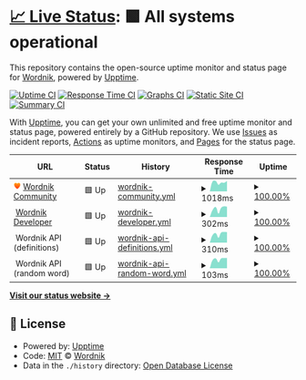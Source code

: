 # [📈 Live Status](https://status.wordnik.com): <!--live status--> **🟩 All systems operational**

This repository contains the open-source uptime monitor and status page for [Wordnik](http://developer.wordnik.com), powered by [Upptime](https://github.com/upptime/upptime).

[![Uptime CI](https://github.com/Wordnik/wordnik-status/workflows/Uptime%20CI/badge.svg)](https://github.com/Wordnik/wordnik-status/actions?query=workflow%3A%22Uptime+CI%22)
[![Response Time CI](https://github.com/Wordnik/wordnik-status/workflows/Response%20Time%20CI/badge.svg)](https://github.com/Wordnik/wordnik-status/actions?query=workflow%3A%22Response+Time+CI%22)
[![Graphs CI](https://github.com/Wordnik/wordnik-status/workflows/Graphs%20CI/badge.svg)](https://github.com/Wordnik/wordnik-status/actions?query=workflow%3A%22Graphs+CI%22)
[![Static Site CI](https://github.com/Wordnik/wordnik-status/workflows/Static%20Site%20CI/badge.svg)](https://github.com/Wordnik/wordnik-status/actions?query=workflow%3A%22Static+Site+CI%22)
[![Summary CI](https://github.com/Wordnik/wordnik-status/workflows/Summary%20CI/badge.svg)](https://github.com/Wordnik/wordnik-status/actions?query=workflow%3A%22Summary+CI%22)

With [Upptime](https://upptime.js.org), you can get your own unlimited and free uptime monitor and status page, powered entirely by a GitHub repository. We use [Issues](https://github.com/Wordnik/wordnik-status/issues) as incident reports, [Actions](https://github.com/Wordnik/wordnik-status/actions) as uptime monitors, and [Pages](https://status.wordnik.com) for the status page.

<!--start: status pages-->
<!-- This summary is generated by Upptime (https://github.com/upptime/upptime) -->
<!-- Do not edit this manually, your changes will be overwritten -->
<!-- prettier-ignore -->
| URL | Status | History | Response Time | Uptime |
| --- | ------ | ------- | ------------- | ------ |
| <img alt="" src="https://raw.githubusercontent.com/wordnik/wordnik-status/master/assets/favicon.png" height="13"> [Wordnik Community](https://www.wordnik.com/community) | 🟩 Up | [wordnik-community.yml](https://github.com/wordnik/wordnik-status/commits/HEAD/history/wordnik-community.yml) | <details><summary><img alt="Response time graph" src="./graphs/wordnik-community/response-time-week.png" height="20"> 1018ms</summary><br><a href="https://status.wordnik.com/history/wordnik-community"><img alt="Response time 1055" src="https://img.shields.io/endpoint?url=https%3A%2F%2Fraw.githubusercontent.com%2Fwordnik%2Fwordnik-status%2FHEAD%2Fapi%2Fwordnik-community%2Fresponse-time.json"></a><br><a href="https://status.wordnik.com/history/wordnik-community"><img alt="24-hour response time 674" src="https://img.shields.io/endpoint?url=https%3A%2F%2Fraw.githubusercontent.com%2Fwordnik%2Fwordnik-status%2FHEAD%2Fapi%2Fwordnik-community%2Fresponse-time-day.json"></a><br><a href="https://status.wordnik.com/history/wordnik-community"><img alt="7-day response time 1018" src="https://img.shields.io/endpoint?url=https%3A%2F%2Fraw.githubusercontent.com%2Fwordnik%2Fwordnik-status%2FHEAD%2Fapi%2Fwordnik-community%2Fresponse-time-week.json"></a><br><a href="https://status.wordnik.com/history/wordnik-community"><img alt="30-day response time 1120" src="https://img.shields.io/endpoint?url=https%3A%2F%2Fraw.githubusercontent.com%2Fwordnik%2Fwordnik-status%2FHEAD%2Fapi%2Fwordnik-community%2Fresponse-time-month.json"></a><br><a href="https://status.wordnik.com/history/wordnik-community"><img alt="1-year response time 1055" src="https://img.shields.io/endpoint?url=https%3A%2F%2Fraw.githubusercontent.com%2Fwordnik%2Fwordnik-status%2FHEAD%2Fapi%2Fwordnik-community%2Fresponse-time-year.json"></a></details> | <details><summary><a href="https://status.wordnik.com/history/wordnik-community">100.00%</a></summary><a href="https://status.wordnik.com/history/wordnik-community"><img alt="All-time uptime 100.00%" src="https://img.shields.io/endpoint?url=https%3A%2F%2Fraw.githubusercontent.com%2Fwordnik%2Fwordnik-status%2FHEAD%2Fapi%2Fwordnik-community%2Fuptime.json"></a><br><a href="https://status.wordnik.com/history/wordnik-community"><img alt="24-hour uptime 100.00%" src="https://img.shields.io/endpoint?url=https%3A%2F%2Fraw.githubusercontent.com%2Fwordnik%2Fwordnik-status%2FHEAD%2Fapi%2Fwordnik-community%2Fuptime-day.json"></a><br><a href="https://status.wordnik.com/history/wordnik-community"><img alt="7-day uptime 100.00%" src="https://img.shields.io/endpoint?url=https%3A%2F%2Fraw.githubusercontent.com%2Fwordnik%2Fwordnik-status%2FHEAD%2Fapi%2Fwordnik-community%2Fuptime-week.json"></a><br><a href="https://status.wordnik.com/history/wordnik-community"><img alt="30-day uptime 100.00%" src="https://img.shields.io/endpoint?url=https%3A%2F%2Fraw.githubusercontent.com%2Fwordnik%2Fwordnik-status%2FHEAD%2Fapi%2Fwordnik-community%2Fuptime-month.json"></a><br><a href="https://status.wordnik.com/history/wordnik-community"><img alt="1-year uptime 100.00%" src="https://img.shields.io/endpoint?url=https%3A%2F%2Fraw.githubusercontent.com%2Fwordnik%2Fwordnik-status%2FHEAD%2Fapi%2Fwordnik-community%2Fuptime-year.json"></a></details>
| <img alt="" src="https://raw.githubusercontent.com/wordnik/wordnik-status/master/assets/dev-favicon.ico" height="13"> [Wordnik Developer](https://developer.wordnik.com) | 🟩 Up | [wordnik-developer.yml](https://github.com/wordnik/wordnik-status/commits/HEAD/history/wordnik-developer.yml) | <details><summary><img alt="Response time graph" src="./graphs/wordnik-developer/response-time-week.png" height="20"> 302ms</summary><br><a href="https://status.wordnik.com/history/wordnik-developer"><img alt="Response time 306" src="https://img.shields.io/endpoint?url=https%3A%2F%2Fraw.githubusercontent.com%2Fwordnik%2Fwordnik-status%2FHEAD%2Fapi%2Fwordnik-developer%2Fresponse-time.json"></a><br><a href="https://status.wordnik.com/history/wordnik-developer"><img alt="24-hour response time 105" src="https://img.shields.io/endpoint?url=https%3A%2F%2Fraw.githubusercontent.com%2Fwordnik%2Fwordnik-status%2FHEAD%2Fapi%2Fwordnik-developer%2Fresponse-time-day.json"></a><br><a href="https://status.wordnik.com/history/wordnik-developer"><img alt="7-day response time 302" src="https://img.shields.io/endpoint?url=https%3A%2F%2Fraw.githubusercontent.com%2Fwordnik%2Fwordnik-status%2FHEAD%2Fapi%2Fwordnik-developer%2Fresponse-time-week.json"></a><br><a href="https://status.wordnik.com/history/wordnik-developer"><img alt="30-day response time 306" src="https://img.shields.io/endpoint?url=https%3A%2F%2Fraw.githubusercontent.com%2Fwordnik%2Fwordnik-status%2FHEAD%2Fapi%2Fwordnik-developer%2Fresponse-time-month.json"></a><br><a href="https://status.wordnik.com/history/wordnik-developer"><img alt="1-year response time 306" src="https://img.shields.io/endpoint?url=https%3A%2F%2Fraw.githubusercontent.com%2Fwordnik%2Fwordnik-status%2FHEAD%2Fapi%2Fwordnik-developer%2Fresponse-time-year.json"></a></details> | <details><summary><a href="https://status.wordnik.com/history/wordnik-developer">100.00%</a></summary><a href="https://status.wordnik.com/history/wordnik-developer"><img alt="All-time uptime 100.00%" src="https://img.shields.io/endpoint?url=https%3A%2F%2Fraw.githubusercontent.com%2Fwordnik%2Fwordnik-status%2FHEAD%2Fapi%2Fwordnik-developer%2Fuptime.json"></a><br><a href="https://status.wordnik.com/history/wordnik-developer"><img alt="24-hour uptime 100.00%" src="https://img.shields.io/endpoint?url=https%3A%2F%2Fraw.githubusercontent.com%2Fwordnik%2Fwordnik-status%2FHEAD%2Fapi%2Fwordnik-developer%2Fuptime-day.json"></a><br><a href="https://status.wordnik.com/history/wordnik-developer"><img alt="7-day uptime 100.00%" src="https://img.shields.io/endpoint?url=https%3A%2F%2Fraw.githubusercontent.com%2Fwordnik%2Fwordnik-status%2FHEAD%2Fapi%2Fwordnik-developer%2Fuptime-week.json"></a><br><a href="https://status.wordnik.com/history/wordnik-developer"><img alt="30-day uptime 100.00%" src="https://img.shields.io/endpoint?url=https%3A%2F%2Fraw.githubusercontent.com%2Fwordnik%2Fwordnik-status%2FHEAD%2Fapi%2Fwordnik-developer%2Fuptime-month.json"></a><br><a href="https://status.wordnik.com/history/wordnik-developer"><img alt="1-year uptime 100.00%" src="https://img.shields.io/endpoint?url=https%3A%2F%2Fraw.githubusercontent.com%2Fwordnik%2Fwordnik-status%2FHEAD%2Fapi%2Fwordnik-developer%2Fuptime-year.json"></a></details>
| <img alt="" src="https://raw.githubusercontent.com/wordnik/wordnik-status/master/assets/dev-favicon.ico" height="13"> Wordnik API (definitions) | 🟩 Up | [wordnik-api-definitions.yml](https://github.com/wordnik/wordnik-status/commits/HEAD/history/wordnik-api-definitions.yml) | <details><summary><img alt="Response time graph" src="./graphs/wordnik-api-definitions/response-time-week.png" height="20"> 310ms</summary><br><a href="https://status.wordnik.com/history/wordnik-api-definitions"><img alt="Response time 333" src="https://img.shields.io/endpoint?url=https%3A%2F%2Fraw.githubusercontent.com%2Fwordnik%2Fwordnik-status%2FHEAD%2Fapi%2Fwordnik-api-definitions%2Fresponse-time.json"></a><br><a href="https://status.wordnik.com/history/wordnik-api-definitions"><img alt="24-hour response time 77" src="https://img.shields.io/endpoint?url=https%3A%2F%2Fraw.githubusercontent.com%2Fwordnik%2Fwordnik-status%2FHEAD%2Fapi%2Fwordnik-api-definitions%2Fresponse-time-day.json"></a><br><a href="https://status.wordnik.com/history/wordnik-api-definitions"><img alt="7-day response time 310" src="https://img.shields.io/endpoint?url=https%3A%2F%2Fraw.githubusercontent.com%2Fwordnik%2Fwordnik-status%2FHEAD%2Fapi%2Fwordnik-api-definitions%2Fresponse-time-week.json"></a><br><a href="https://status.wordnik.com/history/wordnik-api-definitions"><img alt="30-day response time 318" src="https://img.shields.io/endpoint?url=https%3A%2F%2Fraw.githubusercontent.com%2Fwordnik%2Fwordnik-status%2FHEAD%2Fapi%2Fwordnik-api-definitions%2Fresponse-time-month.json"></a><br><a href="https://status.wordnik.com/history/wordnik-api-definitions"><img alt="1-year response time 333" src="https://img.shields.io/endpoint?url=https%3A%2F%2Fraw.githubusercontent.com%2Fwordnik%2Fwordnik-status%2FHEAD%2Fapi%2Fwordnik-api-definitions%2Fresponse-time-year.json"></a></details> | <details><summary><a href="https://status.wordnik.com/history/wordnik-api-definitions">100.00%</a></summary><a href="https://status.wordnik.com/history/wordnik-api-definitions"><img alt="All-time uptime 100.00%" src="https://img.shields.io/endpoint?url=https%3A%2F%2Fraw.githubusercontent.com%2Fwordnik%2Fwordnik-status%2FHEAD%2Fapi%2Fwordnik-api-definitions%2Fuptime.json"></a><br><a href="https://status.wordnik.com/history/wordnik-api-definitions"><img alt="24-hour uptime 100.00%" src="https://img.shields.io/endpoint?url=https%3A%2F%2Fraw.githubusercontent.com%2Fwordnik%2Fwordnik-status%2FHEAD%2Fapi%2Fwordnik-api-definitions%2Fuptime-day.json"></a><br><a href="https://status.wordnik.com/history/wordnik-api-definitions"><img alt="7-day uptime 100.00%" src="https://img.shields.io/endpoint?url=https%3A%2F%2Fraw.githubusercontent.com%2Fwordnik%2Fwordnik-status%2FHEAD%2Fapi%2Fwordnik-api-definitions%2Fuptime-week.json"></a><br><a href="https://status.wordnik.com/history/wordnik-api-definitions"><img alt="30-day uptime 100.00%" src="https://img.shields.io/endpoint?url=https%3A%2F%2Fraw.githubusercontent.com%2Fwordnik%2Fwordnik-status%2FHEAD%2Fapi%2Fwordnik-api-definitions%2Fuptime-month.json"></a><br><a href="https://status.wordnik.com/history/wordnik-api-definitions"><img alt="1-year uptime 100.00%" src="https://img.shields.io/endpoint?url=https%3A%2F%2Fraw.githubusercontent.com%2Fwordnik%2Fwordnik-status%2FHEAD%2Fapi%2Fwordnik-api-definitions%2Fuptime-year.json"></a></details>
| <img alt="" src="https://raw.githubusercontent.com/wordnik/wordnik-status/master/assets/dev-favicon.ico" height="13"> Wordnik API (random word) | 🟩 Up | [wordnik-api-random-word.yml](https://github.com/wordnik/wordnik-status/commits/HEAD/history/wordnik-api-random-word.yml) | <details><summary><img alt="Response time graph" src="./graphs/wordnik-api-random-word/response-time-week.png" height="20"> 103ms</summary><br><a href="https://status.wordnik.com/history/wordnik-api-random-word"><img alt="Response time 112" src="https://img.shields.io/endpoint?url=https%3A%2F%2Fraw.githubusercontent.com%2Fwordnik%2Fwordnik-status%2FHEAD%2Fapi%2Fwordnik-api-random-word%2Fresponse-time.json"></a><br><a href="https://status.wordnik.com/history/wordnik-api-random-word"><img alt="24-hour response time 59" src="https://img.shields.io/endpoint?url=https%3A%2F%2Fraw.githubusercontent.com%2Fwordnik%2Fwordnik-status%2FHEAD%2Fapi%2Fwordnik-api-random-word%2Fresponse-time-day.json"></a><br><a href="https://status.wordnik.com/history/wordnik-api-random-word"><img alt="7-day response time 103" src="https://img.shields.io/endpoint?url=https%3A%2F%2Fraw.githubusercontent.com%2Fwordnik%2Fwordnik-status%2FHEAD%2Fapi%2Fwordnik-api-random-word%2Fresponse-time-week.json"></a><br><a href="https://status.wordnik.com/history/wordnik-api-random-word"><img alt="30-day response time 107" src="https://img.shields.io/endpoint?url=https%3A%2F%2Fraw.githubusercontent.com%2Fwordnik%2Fwordnik-status%2FHEAD%2Fapi%2Fwordnik-api-random-word%2Fresponse-time-month.json"></a><br><a href="https://status.wordnik.com/history/wordnik-api-random-word"><img alt="1-year response time 112" src="https://img.shields.io/endpoint?url=https%3A%2F%2Fraw.githubusercontent.com%2Fwordnik%2Fwordnik-status%2FHEAD%2Fapi%2Fwordnik-api-random-word%2Fresponse-time-year.json"></a></details> | <details><summary><a href="https://status.wordnik.com/history/wordnik-api-random-word">100.00%</a></summary><a href="https://status.wordnik.com/history/wordnik-api-random-word"><img alt="All-time uptime 100.00%" src="https://img.shields.io/endpoint?url=https%3A%2F%2Fraw.githubusercontent.com%2Fwordnik%2Fwordnik-status%2FHEAD%2Fapi%2Fwordnik-api-random-word%2Fuptime.json"></a><br><a href="https://status.wordnik.com/history/wordnik-api-random-word"><img alt="24-hour uptime 100.00%" src="https://img.shields.io/endpoint?url=https%3A%2F%2Fraw.githubusercontent.com%2Fwordnik%2Fwordnik-status%2FHEAD%2Fapi%2Fwordnik-api-random-word%2Fuptime-day.json"></a><br><a href="https://status.wordnik.com/history/wordnik-api-random-word"><img alt="7-day uptime 100.00%" src="https://img.shields.io/endpoint?url=https%3A%2F%2Fraw.githubusercontent.com%2Fwordnik%2Fwordnik-status%2FHEAD%2Fapi%2Fwordnik-api-random-word%2Fuptime-week.json"></a><br><a href="https://status.wordnik.com/history/wordnik-api-random-word"><img alt="30-day uptime 100.00%" src="https://img.shields.io/endpoint?url=https%3A%2F%2Fraw.githubusercontent.com%2Fwordnik%2Fwordnik-status%2FHEAD%2Fapi%2Fwordnik-api-random-word%2Fuptime-month.json"></a><br><a href="https://status.wordnik.com/history/wordnik-api-random-word"><img alt="1-year uptime 100.00%" src="https://img.shields.io/endpoint?url=https%3A%2F%2Fraw.githubusercontent.com%2Fwordnik%2Fwordnik-status%2FHEAD%2Fapi%2Fwordnik-api-random-word%2Fuptime-year.json"></a></details>

<!--end: status pages-->

[**Visit our status website →**](https://status.wordnik.com)

## 📄 License

- Powered by: [Upptime](https://github.com/upptime/upptime)
- Code: [MIT](./LICENSE) © [Wordnik](http://developer.wordnik.com)
- Data in the `./history` directory: [Open Database License](https://opendatacommons.org/licenses/odbl/1-0/)
